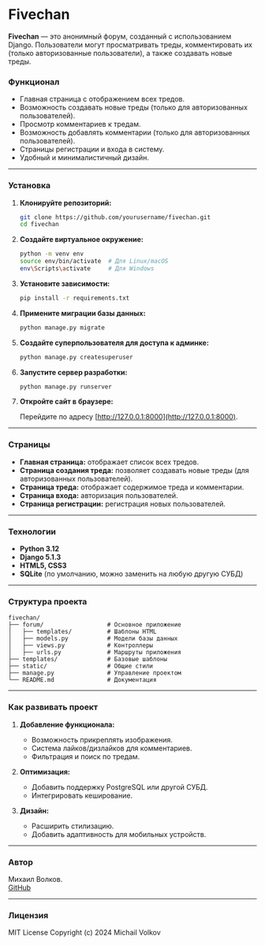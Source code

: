 
# Fivechan

**Fivechan** — это анонимный форум, созданный с использованием Django. Пользователи могут просматривать треды, комментировать их (только авторизованные пользователи), а также создавать новые треды.

### Функционал

- Главная страница с отображением всех тредов.
- Возможность создавать новые треды (только для авторизованных пользователей).
- Просмотр комментариев к тредам.
- Возможность добавлять комментарии (только для авторизованных пользователей).
- Страницы регистрации и входа в систему.
- Удобный и минималистичный дизайн.

---

### Установка

1. **Клонируйте репозиторий:**

   ```bash
   git clone https://github.com/yourusername/fivechan.git
   cd fivechan
   ```

2. **Создайте виртуальное окружение:**

   ```bash
   python -m venv env
   source env/bin/activate  # Для Linux/macOS
   env\Scripts\activate     # Для Windows
   ```

3. **Установите зависимости:**

   ```bash
   pip install -r requirements.txt
   ```

4. **Примените миграции базы данных:**

   ```bash
   python manage.py migrate
   ```

5. **Создайте суперпользователя для доступа к админке:**

   ```bash
   python manage.py createsuperuser
   ```

6. **Запустите сервер разработки:**

   ```bash
   python manage.py runserver
   ```

7. **Откройте сайт в браузере:**

   Перейдите по адресу [http://127.0.0.1:8000](http://127.0.0.1:8000).

---

### Страницы

- **Главная страница:** отображает список всех тредов.
- **Страница создания треда:** позволяет создавать новые треды (для авторизованных пользователей).
- **Страница треда:** отображает содержимое треда и комментарии.
- **Страница входа:** авторизация пользователей.
- **Страница регистрации:** регистрация новых пользователей.

---

### Технологии

- **Python 3.12**
- **Django 5.1.3**
- **HTML5, CSS3**
- **SQLite** (по умолчанию, можно заменить на любую другую СУБД)

---

### Структура проекта

```plaintext
fivechan/
├── forum/                  # Основное приложение
│   ├── templates/          # Шаблоны HTML
│   ├── models.py           # Модели базы данных
│   ├── views.py            # Контроллеры
│   ├── urls.py             # Маршруты приложения
├── templates/              # Базовые шаблоны
├── static/                 # Общие стили
├── manage.py               # Управление проектом
└── README.md               # Документация
```

---

### Как развивать проект

1. **Добавление функционала:**
   - Возможность прикреплять изображения.
   - Система лайков/дизлайков для комментариев.
   - Фильтрация и поиск по тредам.

2. **Оптимизация:**
   - Добавить поддержку PostgreSQL или другой СУБД.
   - Интегрировать кеширование.

3. **Дизайн:**
   - Расширить стилизацию.
   - Добавить адаптивность для мобильных устройств.

---

### Автор
Михаил Волков.  
[GitHub](https://github.com/misha56803/AMICHAN_rep)

---

### Лицензия
MIT License
Copyright (c) 2024 Michail Volkov 